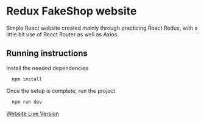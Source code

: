 # Redux FakeShop website

Simple React website created mainly through practicing React Redux, with a little bit use of React Router as well as Axios.

## Running instructions

Install the needed dependencies

```bash
  npm install
```

Once the setup is complete, run the project

```bash
  npm run dev
```

[Website Live Version](https://fakeshop-project.netlify.app)
